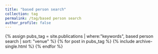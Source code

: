 ```yaml
---
title: "based person search"
collection: tag
permalink: /tag/based person search
author_profile: false
---
```

{% assign pubs_tag = site.publications | where:"keywords", based person search | sort: "venue" %}
{% for post in pubs_tag %}
  {% include archive-single.html %}
{% endfor %}